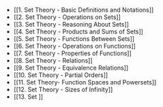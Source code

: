 - [[1. Set Theory - Basic Definitions and Notations]]
- [[2. Set Theory - Operations on Sets]]
- [[3. Set Theory - Reasoning About Sets]]
- [[4. Set Theory - Products and Sums of Sets]]
- [[5. Set Theory - Functions Between Sets]]
- [[6. Set Theory - Operations on Functions]] 
- [[7. Set Theory - Properties of Functions]]
- [[8. Set Theory - Relations]]
- [[9. Set Theory - Equivalence Relations]]
- [[10. Set Theory - Partial Orders]]
- [[11. Set Theory- Function Spaces and Powersets]]
- [[12. Set Theory - Sizes of Infinity]]
- [[13. Set ]]

